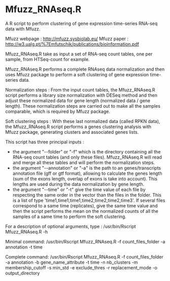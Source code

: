 # Mfuzz_RNAseq.R
A R script to perform clustering of gene expression time-series RNA-seq data with Mfuzz.

Mfuzz webpage : http://mfuzz.sysbiolab.eu/
Mfuzz paper : http://w3.ualg.pt/%7Emfutschik/publications/bioinformation.pdf

Mfuzz_RNAseq.R take as input a set of RNA-seq count tables, one per sample, from HTSeq-count for example. 

Mfuzz_RNAseq.R performs a complete RNAseq data normalization and then uses Mfuzz package to perform a soft clustering of gene expression time-series data.

Normalization steps : From the input count tables, the Mfuzz_RNAseq.R script performs a library size normalization with DESeq method and then adjust these normalized data for gene length (normalized data / gene length). These normalization steps are carried out to make all the samples comparable, which is required by Mfuzz package.

Soft clustering steps : With these last normalized data (called RPKN data), the Mfuzz_RNAseq.R script performs a genes clustering analysis with Mfuzz package, generating clusters and associated genes lists.

This script has three principal inputs : 
- the argument "--folder" or "-f" which is the directory containing all the RNA-seq count tables (and only these files).
  Mfuzz_RNAseq.R will read and merge all these tables and will perform the normalization steps.
- the argument "--annotation" or "-a" is the path to an genes/transcripts annotation file (gff or gtf format), allowing 
  to calculate the genes length (sum of the exons length, overlap of exons is take into account). This lengths are used 
  during the data normalization by gene length.
- the argument "--time" or "-t" give the time value of each file by respecting the same order in the vector than the files in 
  the folder. This  is a list of type 'time1,time1,time1,time2,time2,time2,time3'. 
  If several files correspond to a same time (replicates), give the same time value and then the script performs the mean on 
  the normalized counts of all the samples of a same time to perform the soft clustering.

For a description of optional arguments, type : 
      /usr/bin/Rscript Mfuzz_RNAseq.R -h

Minimal command: 
      /usr/bin/Rscript Mfuzz_RNAseq.R -f count_files_folder -a annotation -t time

Complete command: 
      /usr/bin/Rscript Mfuzz_RNAseq.R -f count_files_folder -a annotation -b gene_name_attribute -t time -n nb_clusters 
      -m membership_cutoff -s min_std -e exclude_thres -r replacement_mode -o output_directory

